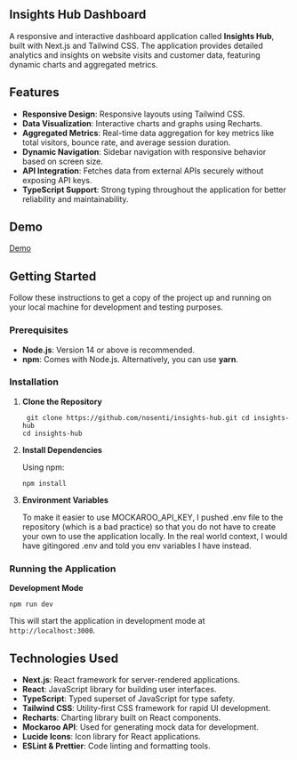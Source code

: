 ## Insights Hub Dashboard

A responsive and interactive dashboard application called **Insights Hub**, built with Next.js and Tailwind CSS. The application provides detailed analytics and insights on website visits and customer data, featuring dynamic charts and aggregated metrics.

## Features

- **Responsive Design**: Responsive layouts using Tailwind CSS. 
- **Data Visualization**: Interactive charts and graphs using Recharts.
- **Aggregated Metrics**: Real-time data aggregation for key metrics like total visitors, bounce rate, and average session duration.
- **Dynamic Navigation**: Sidebar navigation with responsive behavior based on screen size.
- **API Integration**: Fetches data from external APIs securely without exposing API keys.
- **TypeScript Support**: Strong typing throughout the application for better reliability and maintainability.

## Demo

[Demo](https://drive.google.com/file/d/1_gcbcljJ3tnBPBY5Eu4060iHEUt0Xj6_/view?usp=sharing)

## Getting Started

Follow these instructions to get a copy of the project up and running on your local machine for development and testing purposes.

### Prerequisites

- **Node.js**: Version 14 or above is recommended.
- **npm**: Comes with Node.js. Alternatively, you can use **yarn**.

### Installation

1. **Clone the Repository**

   ```
    git clone https://github.com/nosenti/insights-hub.git cd insights-hub
   cd insights-hub
   ```

2. **Install Dependencies**

   Using npm:

   ```
   npm install
   ```

3. **Environment Variables**

   To make it easier to use MOCKAROO_API_KEY, I pushed .env file to the repository (which is a bad practice) so that you do not have to create your own to use the application locally. In the real world context, I would have gitingored .env and told you env variables I have instead. 

### Running the Application

**Development Mode**

```
npm run dev
```

This will start the application in development mode at `http://localhost:3000`.

## Technologies Used

- **Next.js**: React framework for server-rendered applications.
- **React**: JavaScript library for building user interfaces.
- **TypeScript**: Typed superset of JavaScript for type safety.
- **Tailwind CSS**: Utility-first CSS framework for rapid UI development.
- **Recharts**: Charting library built on React components.
- **Mockaroo API**: Used for generating mock data for development.
- **Lucide Icons**: Icon library for React applications.
- **ESLint & Prettier**: Code linting and formatting tools.

## 